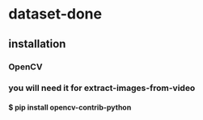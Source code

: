 # dataset-done

## installation
### OpenCV
### you will need it for extract-images-from-video
#### $ pip install opencv-contrib-python